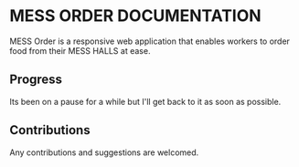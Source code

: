 # MESS ORDER DOCUMENTATION
MESS Order is a responsive web application that enables workers to order food from their MESS HALLS at ease.

## Progress
Its been on a pause for a while but I'll get back to it as soon as possible.

## Contributions
Any contributions and suggestions are welcomed.
